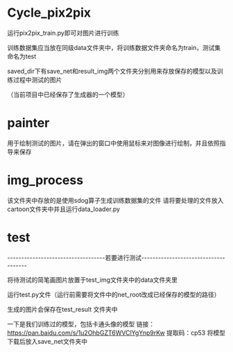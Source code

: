 # Cycle_pix2pix

运行pix2pix_train.py即可对图片进行训练

训练数据集应当放在同级data文件夹中，将训练数据文件夹命名为train，测试集命名为test

saved_dir下有save_net和result_img两个文件夹分别用来存放保存的模型以及训练过程中测试的图片

（当前项目中已经保存了生成器的一个模型）
# painter
用于绘制测试的图片，请在弹出的窗口中使用鼠标来对图像进行绘制，并且依照指导来保存

# img_process
该文件夹中存放的是使用sdog算子生成训练数据集的文件
请将要处理的文件放入cartoon文件夹中并且运行data_loader.py

# test
-----------------------------------若要进行测试-------------------------------------


将待测试的简笔画图片放置于test_img文件夹中的data文件夹里

运行test.py文件（运行前需要将文件中的net_root改成已经保存的模型的路径）

生成的图片会保存在test_result 文件夹中


一下是我们训练过的模型，包括卡通头像的模型
链接：https://pan.baidu.com/s/1u2OhbGZT6WVClYgYnp9rKw 
提取码：cp53 
将模型下载后放入save_net文件夹中
